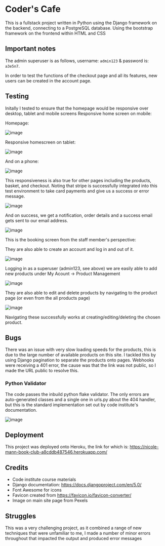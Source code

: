 # Coder's Cafe 
This is a fullstack project written in Python using the Django framework on the backend, connecting to a PostgreSQL database. Using the bootstrap framework on the frontend within HTML and CSS

## Important notes 
The admin superuser is as follows, username: `admin123` & password is: `a3e5n7`.

In order to test the functions of the checkout page and all its features, new users can be created in the account page.

## Testing
Initally I tested to ensure that the homepage would be responsive over desktop, tablet and mobile screens
Responsive home screen on mobile:

Homepage:

![image](image.png)

Responsive homescreen on tablet: 

![image](image-1.png)

And on a phone:

![image](image-2.png)

This responsiveness is also true for other pages including the products, basket, and checkout. Noting that stripe is successfully integrated into this test environment to take card payments and give us a success or error message.

![image](image-6.png)

And on success, we get a notification, order details and a success email gets sent to our email address.

![image](image-7.png)

This is the booking screen from the staff member's perspective:

They are also able to create an account and log in and out of it.

![image](image-3.png)

Logging in as a superuser (admin123, see above) we are easily able to add new products under My Acount -> Product Management

![image](image-4.png)

They are also able to edit and delete products by navigating to the product page (or even from the all products page)

![image](image-5.png)

Navigating these successfully works at creating/editing/deleting the chosen product.

## Bugs 

There was an issue with very slow loading speeds for the products, this is due to the large number of available products on this site. I tackled this by using Django pagination to separate the products onto pages.
Webhooks were receiving a 401 error, the cause was that the link was not public, so I made the URL public to resolve this.

### Python Validator

The code passes the inbuild python flake validator. The only errors are auto-generated classes and a single one in urls.py about the 404 handler, but this is the standard implementation set out by code institute's documentation.

![image](image-8.png)


## Deployment 

This project was deployed onto Heroku, the link for which is: https://nicole-mann-book-club-a8cddb487546.herokuapp.com/

## Credits 

- Code institute course materials
- Django documentation: https://docs.djangoproject.com/en/5.0/
- Font Awesome for icons
- Favicon created from https://favicon.io/favicon-converter/
- Image on main site page from Pexels

## Struggles

This was a very challenging project, as it combined a range of new techniques that were unfamiliar to me, I made a number of minor errors throughout that impacted the output and produced error messages







